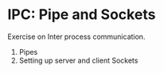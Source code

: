 # IPC: Pipe and Sockets

Exercise on Inter process communication.
1. Pipes
2. Setting up server and client Sockets
